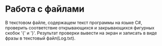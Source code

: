 Работа с файлами
================

В текстовом файле, содержащем текст программы на языке С#, проверить соответствие открывающихся и закрывающихся фигурных скобок '{' и '}'.
Результат проверки вывести на экран и записать в виде фразы в текстовый файл(Log.txt). 
